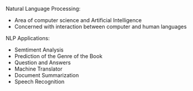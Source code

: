 
Natural Language Processing:
- Area of computer science and Artificial Intelligence
- Concerned with interaction between computer and human languages

NLP Applications:
* Semtiment Analysis
* Prediction of the Genre of the Book
* Question and Answers
* Machine Translator
* Document Summarization
* Speech Recognition

